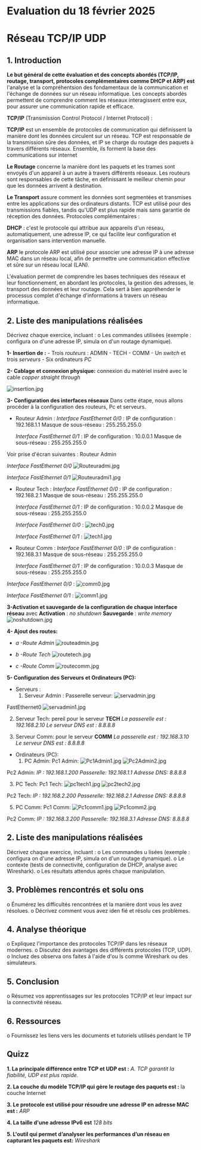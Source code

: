 # Evaluation du 18 février 2025

# Réseau TCP/IP UDP

## 1. Introduction

**Le but général de cette évaluation et des concepts abordés (TCP/IP,
routage, transport, protocoles complémentaires comme DHCP et ARP) est** l'analyse et la compréhentsion des fondamentaux de la communication et l'échange de données sur un réseau informatique. Les concepts abordés permettent de comprendre comment les  réseaux interagissent entre eux, pour assurer une communication rapide et efficace.

**TCP/IP** (Transmission Control Protocol / Internet Protocol) :

**TCP/IP** est un ensemble de protocoles de communication qui définissent la manière dont les données circulent sur un réseau. TCP est responsable de la transmission sûre des données, et IP se charge du routage des paquets à travers différents réseaux. Ensemble, ils forment la base des communications sur internet 

**Le Routage** concerne la manière dont les paquets et les trames sont envoyés d'un appareil à  un autre à travers différents réseaux. Les routeurs sont responsables de cette tâche, en définissant le meilleur chemin pour que les données arrivent à destination.

**Le Transport** assure comment les données sont segmentées et transmises entre les applications sur des ordinateurs distants. TCP est utilisé pour des transmissions fiables, tandis qu'UDP est plus rapide mais sans garantie de réception des données.
Protocoles complémentaires :

**DHCP** : c'est le protocole qui attribue aux appareils d'un réseau, automatiquement, une adresse IP, ce qui facilite leur configuration et organisation sans intervention manuelle.

**ARP**  le protocole ARP est utilisé pour associer une adresse IP à une adresse MAC dans un réseau local, afin de permettre une communication effective et sûre sur  un réseau local (LAN).

L'évaluation permet de comprendre les bases techniques des réseaux et leur fonctionnement, en abordant les protocoles, la gestion des adresses, le transport des données et leur routage. Cela sert à bien appréhender le processus complet d'échange d'informations à travers un réseau informatique.

## 2. Liste des manipulations réalisées  
Décrivez chaque exercice, incluant : 
o Les commandes utilisées (exemple : configura on d'une adresse IP, simula on d'un routage dynamique). 

**1- Insertion de :**
    - Trois *routeurs* : ADMIN - TECH - COMM
	- Un *switch* et trois *serveurs*
	- Six ordinateurs *PC*
	
**2- Cablage et connexion physique:** connexion du matériel inséré avec le cable *copper straight through* 

![insertion.jpg](../_resources/insertion-1.jpg)

**3- Configuration des interfaces réseaux**
Dans cette étape, nous allons procéder à la configuration des routeurs, Pc et serveurs. 

- Routeur Admin :
  *Interface FastEthernet 0/0* :
   IP de configuration : 192.168.1.1
   Masque de sous-réseau : 255.255.255.0

  *Interface FastEthernet 0/1* :
   IP de configuration : 10.0.0.1
   Masque de sous-réseau : 255.255.255.0

Voir prise d'écran suivantes : 
Routeur Admin 

 *Interface FastEthernet 0/0* 
![Routeuradmi.jpg](../_resources/Routeuradmi-1.jpg)

 *Interface FastEthernet 0/1* 
![Routeuradmi1.jpg](../_resources/Routeuradmi1-1.jpg)

- Routeur Tech :
  *Interface FastEthernet 0/0* :
   IP de configuration : 192.168.2.1
   Masque de sous-réseau : 255.255.255.0

  *Interface FastEthernet 0/1* :
   IP de configuration : 10.0.0.2
   Masque de sous-réseau : 255.255.255.0

  *Interface FastEthernet 0/0* :
![tech0.jpg](../_resources/tech0-1.jpg)


  *Interface FastEthernet 0/1* :
![tech1.jpg](../_resources/tech1-1.jpg)


- Routeur Comm :
  *Interface FastEthernet 0/0* :
   IP de configuration : 192.168.3.1
   Masque de sous-réseau : 255.255.255.0

  *Interface FastEthernet 0/1* :
   IP de configuration : 10.0.0.3
   Masque de sous-réseau : 255.255.255.0

*Interface FastEthernet 0/0* :
![comm0.jpg](../_resources/comm0-1.jpg)

*Interface FastEthernet 0/1* :
![comm1.jpg](../_resources/comm1-1.jpg)

**3-Activation  et sauvegarde de la configuration de chaque interface réseau** avec 
 **Activation** : *no shutdown*
 **Sauvegarde** : *write memory*
![noshutdown.jpg](../_resources/noshutdown-1.jpg)


**4- Ajout des routes:**

- *a -Route Admin*
![routeadmin.jpg](../_resources/routeadmin.jpg)

- *b -Route Tech*
![routetech.jpg](../_resources/routetech.jpg)

- *c -Route Comm*
![routecomm.jpg](../_resources/routecomm.jpg)


**5- Configuration des Serveurs et Ordinateurs (PC):**

- Serveurs :
  1. Serveur Admin :
Passerelle serveur:
![servadmin.jpg](:/8faf5ce305fb4b59b00a26efdaa008cc)

FastEthernet0 
![servadmin1.jpg](:/39f3791746c542ff9f280348e7f18833)

  2. Serveur Tech: pereil pour le serveur **TECH**
*La passerelle est : 192.168.2.10*
*Le serveur DNS est : 8.8.8.8*

  3. Serveur Comm: pour le serveur **COMM**
*La passerelle est : 192.168.3.10*
*Le serveur DNS est : 8.8.8.8*

- Ordinateurs (PC):
   1. PC Admin:
 Pc1 Admin:
![Pc1Admin1.jpg](:/3609572c84df4821aef0b3b3f0fe20bc)
![Pc2Admin2.jpg](:/af211611f0564c0080b9714f59a58873)

Pc2 Admin: 
*IP : 192.168.1.200*
*Passerelle: 192.168.1.1*
*Adresse DNS: 8.8.8.8*

   3. PC Tech:
 Pc1 Tech:
![pc1tech1.jpg](:/47238d6a72c34b34ab4adf9c8fc1169d)
![pc2tech2.jpg](:/85374da9f5cf402ca8cf3d59c2b74ea2)

 Pc2 Tech:
*IP : 192.168.2.200*
*Passerelle: 192.168.2.1*
*Adresse DNS: 8.8.8.8*
  
   5. PC Comm:
Pc1 Comm:
![Pc1comm1.jpg](:/fd5e530a3445432a89edff5d7ecdc155)
![Pc1comm2.jpg](:/9d901f2e11444b799b823e43b6c3df66)

Pc2 Comm: 
*IP : 192.168.3.200*
*Passerelle: 192.168.3.1*
*Adresse DNS: 8.8.8.8*



## 2. Liste des manipulations réalisées  
Décrivez chaque exercice, incluant : 
o Les commandes u lisées (exemple : configura on d'une adresse IP, simula on d'un 
routage dynamique). 
o Le contexte (tests de connectivité, configuration de DHCP, analyse avec Wireshark). 
o Les résultats attendus après chaque manipulation. 

## 3. Problèmes rencontrés et solu ons 
o Énumérez les difficultés rencontrées et la manière dont vous les avez résolues. 
o Décrivez comment vous avez iden fié et résolu ces problèmes. 

## 4. Analyse théorique 
o Expliquez l'importance des protocoles TCP/IP dans les réseaux modernes. 
o Discutez des avantages des différents protocoles (TCP, UDP). 
o Incluez des observa ons faites à l'aide d'ou ls comme Wireshark ou des simulateurs. 

## 5. Conclusion 
o Résumez vos apprentissages sur les protocoles TCP/IP et leur impact sur la connectivité réseau. 

## 6. Ressources 
o Fournissez les liens vers les documents et tutoriels utilisés pendant le TP


## Quizz

**1. La principale différence entre TCP et UDP est :** _A. TCP garantit la fiabilité, UDP est plus rapide._

**2. La couche du modèle TCP/IP qui gère le routage des paquets est :** la couche Internet

**3. Le protocole est utilisé pour résoudre une adresse IP en adresse MAC est :**  _ARP_

**4. La taille d'une adresse IPv6 est** _128 bits_ 

**5. L'outil qui permet d’analyser les performances d’un réseau en capturant les paquets est:**    _Wireshark_ 
